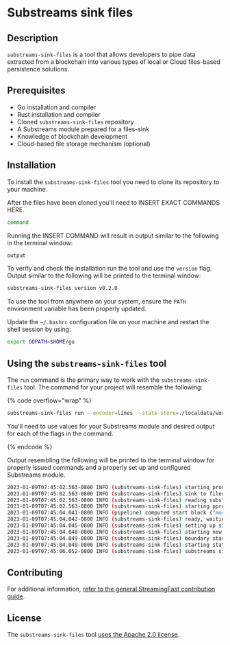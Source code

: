 # Substreams sink files

## Description

`substreams-sink-files` is a tool that allows developers to pipe data extracted from a blockchain into various types of local or Cloud files-based persistence solutions.

## Prerequisites

- Go installation and compiler
- Rust installation and compiler
- Cloned `substreams-sink-files` repository
- A Substreams module prepared for a files-sink
- Knowledge of blockchain development
- Cloud-based file storage mechanism (optional)

## Installation

To install the `substreams-sink-files` tool you need to clone its repository to your machine.

After the files have been cloned you'll need to INSERT EXACT COMMANDS HERE.

```bash
command
```

Running the INSERT COMMAND will result in output similar to the following in the terminal window:

```bash
output
```

To verify and check the installation run the tool and use the `version` flag. Output similar to the following will be printed to the terminal window:

```bash
substreams-sink-files version v0.2.0
```

To use the tool from anywhere on your system, ensure the `PATH` environment variable has been properly updated.

Update the `~/.bashrc` configuration file on your machine and restart the shell session by using:

```bash
export GOPATH=$HOME/go
```

## Using the `substreams-sink-files` tool

The `run` command is the primary way to work with the `substreams-sink-files` tool. The command for your project will resemble the following:

{% code overflow="wrap" %}

```bash
substreams-sink-files run --encoder=lines --state-store=./localdata/working/state.yaml mainnet.eth.streamingfast.io:443 substreams.yaml jsonl_out ./localdata/out
```

You'll need to use values for your Substreams module and desired output for each of the flags in the command.

{% endcode %}

Output resembling the following will be printed to the terminal window for properly issued commands and a properly set up and configured Substreams module.

```bash
2023-01-09T07:45:02.563-0800 INFO (substreams-sink-files) starting prometheus metrics server {"listen_addr": "localhost:9102"}
2023-01-09T07:45:02.563-0800 INFO (substreams-sink-files) sink to files {"file_output_path": "./localdata/out", "file_working_dir": "./localdata/working", "endpoint": "mainnet.eth.streamingfast.io:443", "encoder": "lines", "manifest_path": "substreams.yaml", "output_module_name": "jsonl_out", "block_range": "", "state_store": "./localdata/working/state.yaml", "blocks_per_file": 10000, "buffer_max_size": 67108864}
2023-01-09T07:45:02.563-0800 INFO (substreams-sink-files) reading substreams manifest {"manifest_path": "substreams.yaml"}
2023-01-09T07:45:02.563-0800 INFO (substreams-sink-files) starting pprof server {"listen_addr": "localhost:6060"}
2023-01-09T07:45:04.041-0800 INFO (pipeline) computed start block {"module_name": "jsonl_out", "start_block": 0}
2023-01-09T07:45:04.042-0800 INFO (substreams-sink-files) ready, waiting for signal to quit
2023-01-09T07:45:04.045-0800 INFO (substreams-sink-files) setting up sink {"block_range": {"start_block": 0, "end_block": "None"}, "cursor": {"Cursor":"","Block":{}}}
2023-01-09T07:45:04.048-0800 INFO (substreams-sink-files) starting new file boundary {"boundary": "[0, 10000)"}
2023-01-09T07:45:04.049-0800 INFO (substreams-sink-files) boundary started {"boundary": "[0, 10000)"}
2023-01-09T07:45:04.049-0800 INFO (substreams-sink-files) starting stats service {"runs_each": "2s"}
2023-01-09T07:45:06.052-0800 INFO (substreams-sink-files) substreams sink stats {"progress_msg_rate": "0.000 msg/s (0 total)", "block_rate": "650.000 blocks/s (1300 total)", "last_block": "#1299 (a0f0f283e0d297dd4bcf4bbff916b1df139d08336ad970e77f26b45f9a521802)"}
```

## Contributing

For additional information, [refer to the general StreamingFast contribution guide](https://github.com/streamingfast/streamingfast/blob/master/CONTRIBUTING.md).

## License

The `substreams-sink-files` tool [uses the Apache 2.0 license](https://github.com/streamingfast/substreams/blob/develop/LICENSE/README.md).
